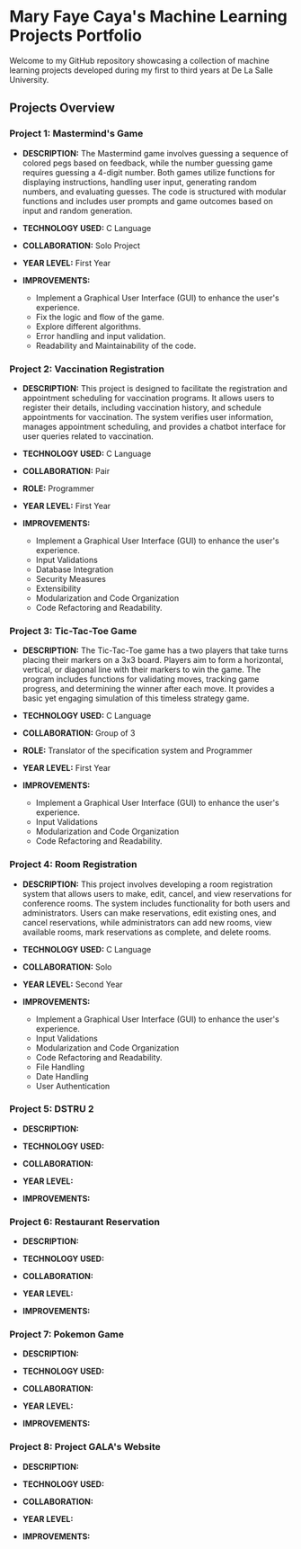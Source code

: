 # Mary Faye Caya's Machine Learning Projects Portfolio

Welcome to my GitHub repository showcasing a collection of machine learning projects developed during my first to third years at De La Salle University. 

## Projects Overview

### Project 1: Mastermind's Game 

- **DESCRIPTION:** The Mastermind game involves guessing a sequence of colored pegs based on feedback, while the number guessing game requires guessing a 4-digit number. Both games utilize functions for displaying instructions, handling user input, generating random numbers, and evaluating guesses. The code is structured with modular functions and includes user prompts and game outcomes based on input and random generation.  
- **TECHNOLOGY USED:** C Language
- **COLLABORATION:** Solo Project
- **YEAR LEVEL:** First Year
  
- **IMPROVEMENTS:**
   - Implement a Graphical User Interface (GUI) to enhance the user's experience.
   - Fix the logic and flow of the game.
   - Explore different algorithms.
   - Error handling and input validation.
   - Readability and Maintainability of the code.

### Project 2: Vaccination Registration
- **DESCRIPTION:** This project is designed to facilitate the registration and appointment scheduling for vaccination programs. It allows users to register their details, including vaccination history, and schedule appointments for vaccination. The system verifies user information, manages appointment scheduling, and provides a chatbot interface for user queries related to vaccination.
- **TECHNOLOGY USED:** C Language
- **COLLABORATION:** Pair
- **ROLE:** Programmer
- **YEAR LEVEL:** First Year
  
- **IMPROVEMENTS:**
    - Implement a Graphical User Interface (GUI) to enhance the user's experience.
    - Input Validations
    - Database Integration
    - Security Measures
    - Extensibility
    - Modularization and Code Organization
    - Code Refactoring and Readability. 

### Project 3: Tic-Tac-Toe Game

- **DESCRIPTION:** The Tic-Tac-Toe game has a two players that take turns placing their markers on a 3x3 board. Players aim to form a horizontal, vertical, or diagonal line with their markers to win the game. The program includes functions for validating moves, tracking game progress, and determining the winner after each move. It provides a basic yet engaging simulation of this timeless strategy game.
- **TECHNOLOGY USED:** C Language
- **COLLABORATION:** Group of 3
- **ROLE:** Translator of the specification system and Programmer
- **YEAR LEVEL:** First Year
  
- **IMPROVEMENTS:**
    - Implement a Graphical User Interface (GUI) to enhance the user's experience.
    - Input Validations
    - Modularization and Code Organization
    - Code Refactoring and Readability.
  
### Project 4: Room Registration
- **DESCRIPTION:** This project involves developing a room registration system that allows users to make, edit, cancel, and view reservations for conference rooms. The system includes functionality for both users and administrators. Users can make reservations, edit existing ones, and cancel reservations, while administrators can add new rooms, view available rooms, mark reservations as complete, and delete rooms.
- **TECHNOLOGY USED:** C Language
- **COLLABORATION:** Solo
- **YEAR LEVEL:** Second Year
  
- **IMPROVEMENTS:**
    - Implement a Graphical User Interface (GUI) to enhance the user's experience.
    - Input Validations
    - Modularization and Code Organization
    - Code Refactoring and Readability.
    - File Handling
    - Date Handling
    - User Authentication
      
### Project 5: DSTRU 2
- **DESCRIPTION:** 
- **TECHNOLOGY USED:** 
- **COLLABORATION:** 
- **YEAR LEVEL:** 
  
- **IMPROVEMENTS:**

### Project 6: Restaurant Reservation
- **DESCRIPTION:** 
- **TECHNOLOGY USED:** 
- **COLLABORATION:** 
- **YEAR LEVEL:** 
  
- **IMPROVEMENTS:**

### Project 7: Pokemon Game
- **DESCRIPTION:** 
- **TECHNOLOGY USED:** 
- **COLLABORATION:** 
- **YEAR LEVEL:** 
  
- **IMPROVEMENTS:**

### Project 8: Project GALA's Website
- **DESCRIPTION:** 
- **TECHNOLOGY USED:** 
- **COLLABORATION:** 
- **YEAR LEVEL:** 
  
- **IMPROVEMENTS:**
